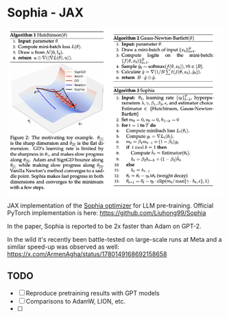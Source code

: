 # Sophia - JAX

<img src="./sophia.png" width="700px"></img>

JAX implementation of the [Sophia optimizer](https://arxiv.org/abs/2305.14342) for LLM pre-training. Official PyTorch implementation is here: https://github.com/Liuhong99/Sophia

In the paper, Sophia is reported to be 2x faster than Adam on GPT-2.

In the wild it's recently been battle-tested on large-scale runs at Meta and a similar speed-up was observed as well: https://x.com/ArmenAgha/status/1780149168692158658


## TODO
- [ ] Reproduce pretraining results with GPT models
- [ ] Comparisons to AdamW, LION, etc.
- [ ] 
